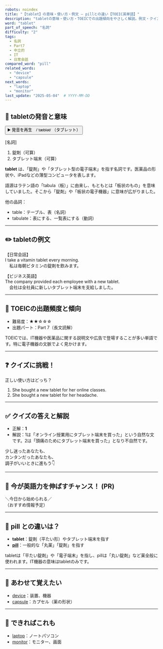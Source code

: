 ```yaml
---
robots: noindex
title: "【tablet】の意味・使い方・例文 ― pillとの違い【TOEIC英単語】"
description: "tabletの意味・使い方・TOEICでの出題傾向をやさしく解説。例文・クイズ付きでpillとの違いもわかりやすく学べます。"
word: "tablet"
part_of_speech: "名詞"
difficulty: "2"
tags:
  - 名詞
  - Part7
  - 中立的
  - IT
  - 日常会話
compared_word: "pill"
related_words:
  - "device"
  - "capsule"
next_words:
  - "laptop"
  - "monitor"
last_update: "2025-05-04"  # YYYY-MM-DD
---
```


## 🔰 tabletの発音と意味

<button class="play-audio" onclick="playTTS('tablet')">
  <span class="play-audio-main">
    ▶️ 発音を再生　/ˈtæblət/
  </span>
  <span class="play-audio-sub">
    （タブレット）
  </span>
</button>

[名詞]  
1. 錠剤（可算）  
2. タブレット端末（可算）

**tablet** は、「錠剤」や「タブレット型の電子端末」を指す名詞です。医薬品の形状や、iPadなどの薄型コンピュータを表します。

語源はラテン語の「tabula（板）」に由来し、もともとは「板状のもの」を意味していました。そこから「錠剤」や「板状の電子機器」に意味が広がりました。

他の品詞：  
- table：テーブル、表（名詞）
- tabulate：表にする、一覧表にする（動詞）

---

## ✏️ tabletの例文

【日常会話】  
I take a vitamin tablet every morning.  
　私は毎朝ビタミンの錠剤を飲みます。

【ビジネス英語】  
The company provided each employee with a new tablet.  
　会社は全社員に新しいタブレット端末を支給しました。

---

## 🎯 TOEICの出題頻度と傾向

- 難易度：★★☆☆☆
- 出題パート：Part 7（長文読解）

TOEICでは、IT機器や医薬品に関する説明文や広告で登場することが多い単語です。特に電子機器の文脈でよく見かけます。

---

## ❓ クイズに挑戦！

正しい使い方はどっち？

1. She bought a new tablet for her online classes.  
2. She bought a new tablet for her headache.

---

## ✅ クイズの答えと解説

- 正解：**1**
- 解説：1は「オンライン授業用にタブレット端末を買った」という自然な文です。2は「頭痛のためにタブレット端末を買った」となり不自然です。

少し迷ったあなたも、  
カンタンだったあなたも、  
調子がいいときに進もう👇️

---

## 🚀 今が英語力を伸ばすチャンス！ (PR)

<div class="info-center">
＼今日から始められる／<br>  
（おすすめ情報予定）
</div>

---

## 🤔  pill との違いは？

- **tablet**：錠剤（平たい形）やタブレット端末を指す
- **[pill](/pill)**：一般的な「丸薬」「錠剤」を指す

tabletは「平たい錠剤」や「電子端末」を指し、pillは「丸い錠剤」など薬全般に使われます。IT機器の意味はtabletのみです。

---

## 🧩 あわせて覚えたい

- [device](/device)：装置、機器
- [capsule](/capsule)：カプセル（薬の形状）

---

## 📖 できればこれも

- [laptop](/laptop)：ノートパソコン
- [monitor](/monitor)：モニター、画面

<!-- cvid: aid19_bid10 -->
